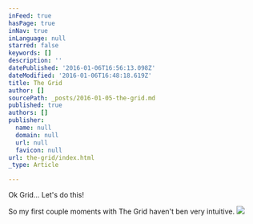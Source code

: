 ```yaml
---
inFeed: true
hasPage: true
inNav: true
inLanguage: null
starred: false
keywords: []
description: ''
datePublished: '2016-01-06T16:56:13.098Z'
dateModified: '2016-01-06T16:48:18.619Z'
title: The Grid
author: []
sourcePath: _posts/2016-01-05-the-grid.md
published: true
authors: []
publisher:
  name: null
  domain: null
  url: null
  favicon: null
url: the-grid/index.html
_type: Article

---
```

Ok Grid... Let's do this!

So my first couple moments with The Grid haven't ben very intuitive.
![](https://the-grid-user-content.s3-us-west-2.amazonaws.com/4a8279a2-3920-4737-8223-f8a5adee9996.jpg)